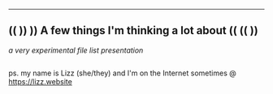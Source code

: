   _________________________________________  
((                                         ))
 )) A few things I'm thinking a lot about (( 
((                                         ))
  -----------------------------------------  


_a very experimental file list presentation_
~~~~~~~~~~~~~~~~~~~~~~~~~~~~~~~~~~~~~~~~~~~~
~~~~~~~~~~~~~~~~~~~~~~~~~~~~~~~~~~~~~~~~~~~~


ps. my name is Lizz (she/they) and I'm on the Internet
sometimes @ https://lizz.website
